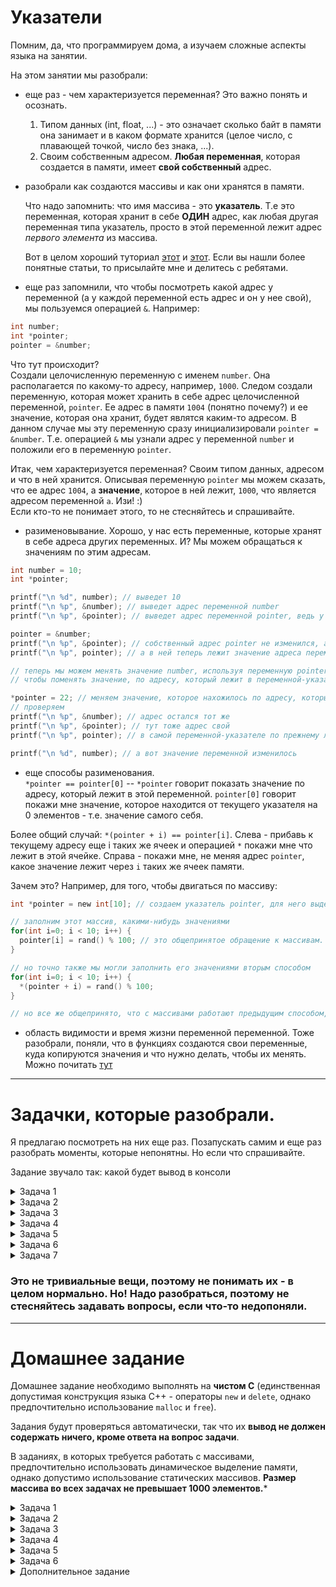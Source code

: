 # Указатели

Помним, да, что программируем дома, а изучаем сложные аспекты языка на занятии.

На этом занятии мы разобрали:
- еще раз - чем характеризуется переменная? Это важно понять и осознать.
  1. Типом данных (int, float, ...) - это означает сколько байт в памяти она занимает и в каком формате хранится (целое число, с плавающей точкой, число без знака, ...).  
  2. Своим собственным адресом. **Любая переменная**, которая создается в памяти, имеет **свой собственный** адрес.

- разобрали как создаются массивы и как они хранятся в памяти.

  Что надо запомнить: что имя массива - это **указатель**. Т.е это переменная, которая хранит в себе **ОДИН** адрес, как любая другая переменная типа указатель, просто в этой переменной лежит адрес *первого элемента* из массива.

  Вот в целом хороший туториал [этот](http://www.itmathrepetitor.ru/s-lekciya-2-ukazateli-staticheskie-i-din/) и [этот](https://code-live.ru/post/cpp-arrays/). Если вы нашли более понятные статьи, то присылайте мне и делитесь с ребятами.

- еще раз запомнили, что чтобы посмотреть какой адрес у переменной (а у каждой переменной есть адрес и он у нее свой), мы пользуемся операцией `&`. Например:
```c
int number;
int *pointer;
pointer = &number;
```
Что тут происходит?  
Cоздали целочисленную переменную с именем `number`. Она располагается по какому-то адресу, например, `1000`. Следом создали переменную, которая может хранить в себе адрес целочисленной переменной, `pointer`. Ее адрес в памяти `1004` (понятно почему?) и ее значение, которая она хранит, будет являтся каким-то адресом. В данном случае мы эту переменную сразу инициализировали `pointer = &number`. Т.е. операцией `&` мы узнали адрес у переменной `number` и положили его в переменную `pointer`.

  Итак, чем характеризуется переменная? Своим типом данных, адресом и что в ней хранится. Описывая переменную `pointer` мы можем сказать, что ее адрес `1004`, а **значение**, которое в ней лежит, `1000`, что является адресом переменной `a`. Изи! :)  
  Если кто-то не понимает этого, то не стесняйтесь и спрашивайте.

- разименовывание. Хорошо, у нас есть переменные, которые хранят в себе адреса других переменных. И? Мы можем обращаться к значениям по этим адресам.

```c
int number = 10;
int *pointer;

printf("\n %d", number); // выведет 10
printf("\n %p", &number); // выведет адрес переменной number
printf("\n %p", &pointer); // выведет адрес переменной pointer, ведь у нее он свой собственный

pointer = &number;
printf("\n %p", &pointer); // собственный адрес pointer не изменился, а вот ее значение?
printf("\n %p", pointer); // а в ней теперь лежит значение адреса переменной number

// теперь мы можем менять значение number, используя переменную pointer
// чтобы поменять значение, по адресу, который лежит в переменной-указателе, мы используем операцию разименования - *

*pointer = 22; // меняем значение, которое нахожилось по адресу, который лежал в pointer
// проверяем
printf("\n %p", &number); // адрес остался тот же
printf("\n %p", &pointer); // тут тоже адрес свой
printf("\n %p", pointer); // в самой переменной-указателе по прежнему лежит адрес переменной number

printf("\n %d", number); // а вот значение переменной изменилось
```

- еще способы разименования.  
`*pointer == pointer[0]` -- `*pointer` говорит показать значение по адресу, который лежит в этой переменной. `pointer[0]` говорит покажи мне значение, которое находится от текущего указателя на 0 элементов - т.е. значение самого себя.

Более общий случай: `*(pointer + i) == pointer[i]`. Слева - прибавь к текущему адресу еще i таких же ячеек и операцией `*` покажи мне что лежит в этой ячейке. Справа - покажи мне, не меняя адрес `pointer`, какое значение лежит через `i` таких же ячеек памяти.

Зачем это?
Например, для того, чтобы двигаться по массиву:

```c
int *pointer = new int[10]; // создаем указатель pointer, для него выделяем память из 10 элементов по 4 байта. И в значение ячейки pointer кладем адрес первого элемента из этой выделенной области.

// заполним этот массив, какими-нибудь значениями
for(int i=0; i < 10; i++) {
  pointer[i] = rand() % 100; // это общепринятое обращение к массивам.
}

// но точно также мы могли заполнить его значениями вторым способом
for(int i=0; i < 10; i++) {
  *(pointer + i) = rand() % 100;
}

// но все же общепринято, что с массивами работают предыдущим способом, но если встретите такое, что не думайте, что это ошибка
```

- область видимости и время жизни переменной переменной.
Тоже разобрали, поняли, что в функциях создаются свои переменные, куда копируются значения и что нужно делать, чтобы их менять. Можно почитать [тут](http://mycpp.ru/cpp/book/c08.html)

---
# Задачки, которые разобрали.
Я предлагаю посмотреть на них еще раз. Позапускать самим и еще раз разобрать моменты, которые непонятны. Но если что спрашивайте.

Задание звучало так: какой будет вывод в консоли
<details><summary>Задача 1</summary>

```c
#include "stdafx.h"
#include <stdio.h>

void fun(int x) {
	x = 30;
}


int main() {

	int y = 20;
	fun(y);
	printf("%d", y);

	return 0;
}
```
</details>

<details><summary>Задача 2</summary>

```c
#include "stdafx.h"
#include <stdio.h>


int main() {

	int arri[] = { 1, 2, 3 };
	int *ptri = arri;

	char arrc[] = { 1, 2, 3 };
	char *ptrc = arrc;

	printf("sizeof arri[] = %d \n", sizeof(arri));
	printf("sizeof ptri[] = %d \n", sizeof(ptri));

	printf("sizeof arri[] = %d \n", sizeof(arrc));
	printf("sizeof ptri[] = %d \n", sizeof(ptrc));

	return 0;
}
```
</details>


<details><summary>Задача 3</summary>

```c
#include "stdafx.h"
#include <stdio.h>


int main() {

	float arr[5] = { 12.5, 10.0, 13.5, 90.5, 0.5 };
	float *ptr1 = &arr[0];
	float *ptr2 = ptr1 + 3;

	printf("%f ", *ptr2);
	printf("%d", ptr2 - ptr1);

	return 0;
}
```
</details>

<details><summary>Задача 4</summary>

```c
#include "stdafx.h"
#include <stdio.h>


int main() {

	char *ptr = "SiBears Security School";
	printf("%c \n", *&*&*ptr);

	return 0;
}
```
</details>

<details><summary>Задача 5</summary>

```c
#include "stdafx.h"
#include <stdio.h>

void fun(int *p) {
	int q = 10;
	p = &q;
}

int main() {

	int number = 20;
	int *p = &number;
	fun(p);
	printf("%d", *p);

	return 0;
}
```
</details>

<details><summary>Задача 6</summary>

```c
#include "stdafx.h"
#include <stdio.h>

#define R 10
#define C 20

int main() {

	int (*p)[R][C];
	printf("%d", sizeof(*p));

	return 0;
}
```
</details>

<details><summary>Задача 7</summary>

```c
#include "stdafx.h"
#include <stdio.h>

void f(char**);

int main() {
	char *argv[] = {"ab", "cd", "ef", "gh", "ij", "kl"};
	f(argv);

	return 0;
}

void f(char **p) {
	char *t;
	t = (p += sizeof(int))[-1];
	printf("%s\n", t);
}
```
</details>

### Это не тривиальные вещи, поэтому не понимать их - в целом нормально. Но! Надо разобраться, поэтому не стесняйтесь задавать вопросы, если что-то недопоняли.

---
# Домашнее задание
Домашнее задание необходимо выполнять на **чистом C** (единственная допустимая конструкция языка С++ - операторы `new` и `delete`, однако предпочтительно использование `malloc` и `free`).

Задания будут проверяться автоматически, так что их **вывод не должен содержать ничего, кроме ответа на вопрос задачи**.

В заданиях, в которых требуется работать с массивами, предпочтительно использовать динамическое выделение памяти, однако допустимо использование статических массивов. **Размер массива во всех задачах не превышает 1000 элементов.***

<details><summary>Задача 1</summary>

Прошло `k` секунд с начала суток, вычислить сколько прошло часов и минут (считаются минуты неполного часа).

Например
	
	Input: 	3700 
	Output: 1 1

</details>

<details><summary>Задача 2</summary>
	
Дано целое число `k` от 1 до 180. Вывести цифру, находящуюся на k-ом месте в последовательности `1011121314...979899`

</details>

<details><summary>Задача 3</summary>

Написать функцию поиска заданного элемента Х в упорядоченном массиве (возвращает номер или -1, если не найден).

(Пользователь вводит: X, n, <элементы массива>)

Например
	
	Input: 	3 3 3 5 8 
	Output: 0
	
	Input: 	13 7 1 2 3 4 5 6 7
	Output: -1

</details>

<details><summary>Задача 4</summary>
	
Вводятся ненулевые целые числа, признак завершения ввода - число 0, которое в набор чисел не входит. 
   
Вывести (только сами значения):
   1. Количество чисел, принадлежащих диапазону `[5, 10]`.
   2. Количество чисел, не принадлежащих диапазону `[3, 7]`.
   3. Количество трёхзначных чисел.
   4. Произведение введённых чисел.
   5. Среднее арифметическое нечётных чисел (вещественное число).
   6. `y`, если среди введённых было число `5`, иначе `n`.
   7. Номер (начиная с `1`) первого элемента, большего `10`; при отсутствии, вывести `-1`.
   8. `-1`, если введённые числа образуют возрастающую последовательность;
      иначе - номер первого элемента, нарушающего закономерность.
   9. Максимальное число
   10. Минимальное число.

</details>

<details><summary>Задача 5</summary>

Cформировать массив указателей на начала слов в строке. 
Словом считаем последовательность латинских букв.
   
Вывести: указатель на начало строки, полученный набор указателей (через пробелы). Для вывода указателей стоит воспользоваться спецификатором командной строки `%p`.

Например

    Input:  Hello world! Kek 
    Output: 0x1040c128 0x1040c12d 0x1040c133
	

</details>

<details><summary>Задача 6</summary>

Программа фильтрации ввода по ключевому слову в определённой позиции.

Задача: считать из консоли (`stdin`) список имён в формате Фамилия Имя Отчество (для примера см [генератор имён](http://listofrandomnames.com/index.cfm), но добавь к ним произвольные отчества).

Для имени, переданного программе **в качестве аргумента** (см [тут](https://ru.wikibooks.org/wiki/%D0%AF%D0%B7%D1%8B%D0%BA_%D0%A1%D0%B8_%D0%B2_%D0%BF%D1%80%D0%B8%D0%BC%D0%B5%D1%80%D0%B0%D1%85/%D0%98%D1%81%D0%BF%D0%BE%D0%BB%D1%8C%D0%B7%D0%BE%D0%B2%D0%B0%D0%BD%D0%B8%D0%B5_%D0%B0%D1%80%D0%B3%D1%83%D0%BC%D0%B5%D0%BD%D1%82%D0%BE%D0%B2_%D0%BA%D0%BE%D0%BC%D0%B0%D0%BD%D0%B4%D0%BD%D0%BE%D0%B9_%D1%81%D1%82%D1%80%D0%BE%D0%BA%D0%B8)), вывести из списка только ФИО, содержащие введённое имя.

Допускается использование функций стандартной библиотеки.

Программа не должна выводить строки, в которых с заданным именем совпадает фамилия или отчество.

</details>

<details><summary>Дополнительное задание</summary>
	
Реализовать игру `Камень Ножницы Бумага` из [предыдущей домашней работы](https://github.com/sibears/school/blob/master/computer_science/1-2.md#Домашнее-задание), **не используя конструкций языка C++**

</details>
